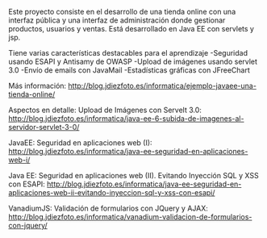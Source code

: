 Este proyecto consiste en el desarrollo de una tienda online con una interfaz pública y una interfaz de administración donde gestionar productos, usuarios y ventas. Está desarrollado en Java EE con servlets y jsp.

Tiene varias características destacables para el aprendizaje
-Seguridad usando ESAPI y Antisamy de OWASP
-Upload de imágenes usando servlet 3.0
-Envío de emails con JavaMail
-Estadísticas gráficas con JFreeChart


Más información:
http://blog.jdiezfoto.es/informatica/ejemplo-javaee-una-tienda-online/

Aspectos en detalle:
Upload de Imágenes con Servelt 3.0: http://blog.jdiezfoto.es/informatica/java-ee-6-subida-de-imagenes-al-servidor-servlet-3-0/

JavaEE: Seguridad en aplicaciones web (I): http://blog.jdiezfoto.es/informatica/java-ee-seguridad-en-aplicaciones-web-i/

Java EE: Seguridad en aplicaciones web (II). Evitando Inyección SQL y XSS con ESAPI: http://blog.jdiezfoto.es/informatica/java-ee-seguridad-en-aplicaciones-web-ii-evitando-inyeccion-sql-y-xss-con-esapi/

VanadiumJS: Validación de formularios con JQuery y AJAX:
http://blog.jdiezfoto.es/informatica/vanadium-validacion-de-formularios-con-jquery/